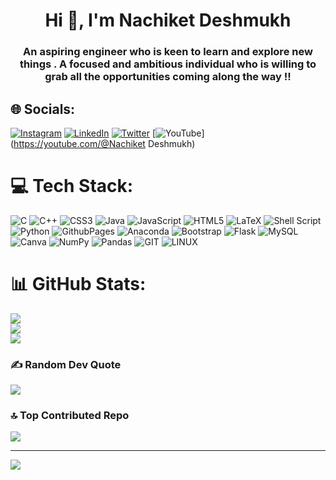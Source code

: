 <h1 align="center">Hi 👋, I'm Nachiket Deshmukh</h1>
<h3 align="center">An aspiring engineer who is keen to learn and explore new things . A focused and ambitious individual who is willing to grab all the opportunities coming along the way !!</h3>


## 🌐 Socials:
[![Instagram](https://img.shields.io/badge/Instagram-%23E4405F.svg?logo=Instagram&logoColor=white)](https://instagram.com/nachiket_deshmukh_15) [![LinkedIn](https://img.shields.io/badge/LinkedIn-%230077B5.svg?logo=linkedin&logoColor=white)](https://linkedin.com/in/nachiket_15) [![Twitter](https://img.shields.io/badge/Twitter-%231DA1F2.svg?logo=Twitter&logoColor=white)](https://twitter.com/NachiketD45) [![YouTube](https://img.shields.io/badge/YouTube-%23FF0000.svg?logo=YouTube&logoColor=white)](https://youtube.com/@Nachiket Deshmukh) 

# 💻 Tech Stack:
![C](https://img.shields.io/badge/c-%2300599C.svg?style=for-the-badge&logo=c&logoColor=white) ![C++](https://img.shields.io/badge/c++-%2300599C.svg?style=for-the-badge&logo=c%2B%2B&logoColor=white) ![CSS3](https://img.shields.io/badge/css3-%231572B6.svg?style=for-the-badge&logo=css3&logoColor=white) ![Java](https://img.shields.io/badge/java-%23ED8B00.svg?style=for-the-badge&logo=openjdk&logoColor=white) ![JavaScript](https://img.shields.io/badge/javascript-%23323330.svg?style=for-the-badge&logo=javascript&logoColor=%23F7DF1E) ![HTML5](https://img.shields.io/badge/html5-%23E34F26.svg?style=for-the-badge&logo=html5&logoColor=white) ![LaTeX](https://img.shields.io/badge/latex-%23008080.svg?style=for-the-badge&logo=latex&logoColor=white) ![Shell Script](https://img.shields.io/badge/shell_script-%23121011.svg?style=for-the-badge&logo=gnu-bash&logoColor=white) ![Python](https://img.shields.io/badge/python-3670A0?style=for-the-badge&logo=python&logoColor=ffdd54) ![GithubPages](https://img.shields.io/badge/github%20pages-121013?style=for-the-badge&logo=github&logoColor=white) ![Anaconda](https://img.shields.io/badge/Anaconda-%2344A833.svg?style=for-the-badge&logo=anaconda&logoColor=white) ![Bootstrap](https://img.shields.io/badge/bootstrap-%238511FA.svg?style=for-the-badge&logo=bootstrap&logoColor=white) ![Flask](https://img.shields.io/badge/flask-%23000.svg?style=for-the-badge&logo=flask&logoColor=white) ![MySQL](https://img.shields.io/badge/mysql-%2300000f.svg?style=for-the-badge&logo=mysql&logoColor=white) ![Canva](https://img.shields.io/badge/Canva-%2300C4CC.svg?style=for-the-badge&logo=Canva&logoColor=white) ![NumPy](https://img.shields.io/badge/numpy-%23013243.svg?style=for-the-badge&logo=numpy&logoColor=white) ![Pandas](https://img.shields.io/badge/pandas-%23150458.svg?style=for-the-badge&logo=pandas&logoColor=white) ![GIT](https://img.shields.io/badge/Git-fc6d26?style=for-the-badge&logo=git&logoColor=white) ![LINUX](https://img.shields.io/badge/Linux-FCC624?style=for-the-badge&logo=linux&logoColor=black)
# 📊 GitHub Stats:
![](https://github-readme-stats.vercel.app/api?username=nachiket-15&theme=calm&hide_border=false&include_all_commits=false&count_private=false)<br/>
![](https://github-readme-streak-stats.herokuapp.com/?user=nachiket-15&theme=calm&hide_border=false)<br/>
![](https://github-readme-stats.vercel.app/api/top-langs/?username=nachiket-15&theme=calm&hide_border=false&include_all_commits=false&count_private=false&layout=compact)

### ✍️ Random Dev Quote
![](https://quotes-github-readme.vercel.app/api?type=horizontal&theme=radical)

### 🔝 Top Contributed Repo
![](https://github-contributor-stats.vercel.app/api?username=nachiket-15&limit=5&theme=dark&combine_all_yearly_contributions=true)

---
[![](https://visitcount.itsvg.in/api?id=nachiket-15&icon=0&color=0)](https://visitcount.itsvg.in)

<!-- Proudly created with GPRM ( https://gprm.itsvg.in ) -->
